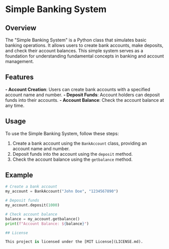 # Simple Banking System

## Overview
The "Simple Banking System" is a Python class that simulates basic banking operations. It allows users to create bank accounts, make deposits, and check their account balances. This simple system serves as a foundation for understanding fundamental concepts in banking and account management.

## Features
**- Account Creation**: Users can create bank accounts with a specified account name and number.
**- Deposit Funds**: Account holders can deposit funds into their accounts.
**- Account Balance**: Check the account balance at any time.
## Usage

To use the Simple Banking System, follow these steps:

1. Create a bank account using the `BankAccount` class, providing an account name and number.
2. Deposit funds into the account using the `deposit` method.
3. Check the account balance using the `getbalance` method.

## Example

```python
# Create a bank account
my_account = BankAccount("John Doe", "1234567890")

# Deposit funds
my_account.deposit(1000)

# Check account balance
balance = my_account.getbalance()
print(f"Account Balance: ${balance}")

## License

This project is licensed under the [MIT License](LICENSE.md).

